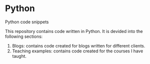 # Python
Python code snippets

This repository contains code written in Python. It is devided into the following sections:<br>
<ol>
  <li>Blogs: contains code created for blogs written for different clients.</li>
  <li>Teaching examples: contains code created for the courses I have taught.</li>
</ol>
